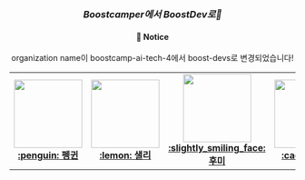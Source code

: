 <div align='center'>
<h3><i>Boostcamper에서 BoostDev로🚀</i></small></h3>
</div>

<div align="center">
<h4>📌 Notice</h4>
<p>organization name이 boostcamp-ai-tech-4에서 boost-devs로 변경되었습니다!</p>
</div>


<div align="center">
<table>
    <tr height="160px">
        <td align="center" width="150px">
            <a href="https://github.com/CoodingPenguin"><img height="120px" width="120px" src="https://avatars.githubusercontent.com/u/37505775?s=460&u=44732fef53503e63d47192ce5c2de747eff5f0c6&v=4"/></a>
            <br/>
            <a href="https://github.com/coodingpenguin"><strong>:penguin: 펭귄</strong></a>
            <br />
        </td>
        <td align="center" width="150px">
            <a href="https://github.com/bsm8734"><img height="120px" width="120px" src="https://avatars.githubusercontent.com/u/35002768?s=460&v=4"/></a>
            <br/>
            <a href="https://github.com/bsm8734"><strong>:lemon: 샐리</strong></a>
            <br />
        </td>
        <td align="center" width="150px">
            <a href="https://github.com/opijae"><img height="120px" width="120px" src="https://avatars.githubusercontent.com/u/26226101?v=4"/></a>
            <br />
            <a href="https://github.com/opijae"><strong>:slightly_smiling_face: 후미</strong></a>
            <br />
        </td>
        <td align="center" width="150px">
            <a href="https://github.com/peacecheejecake"><img height="120px" width="120px" src="https://avatars.githubusercontent.com/u/29668380?v=4"/></a>
            <br />
            <a href="https://github.com/peacecheejecake"><strong>:cactus: 튜브</strong></a>
            <br />
        </td>
    </tr>
</table>
</div>
